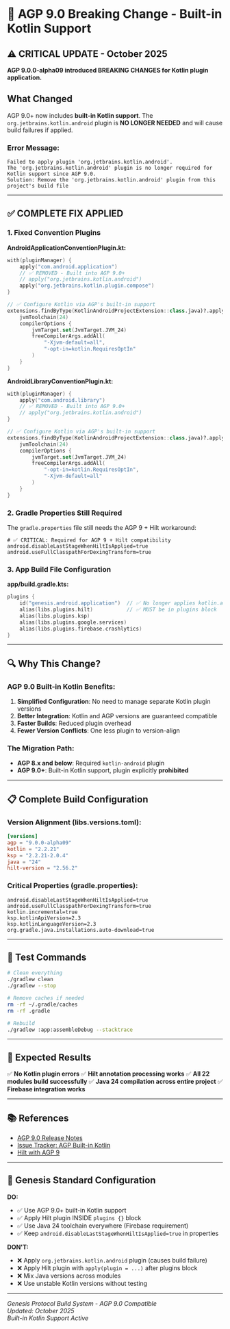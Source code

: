 # 🎯 AGP 9.0 Breaking Change - Built-in Kotlin Support

## ⚠️ CRITICAL UPDATE - October 2025

**AGP 9.0.0-alpha09 introduced BREAKING CHANGES for Kotlin plugin application.**

## What Changed

AGP 9.0+ now includes **built-in Kotlin support**. The `org.jetbrains.kotlin.android` plugin is **NO LONGER NEEDED** and will cause build failures if applied.

### Error Message:
```
Failed to apply plugin 'org.jetbrains.kotlin.android'.
The 'org.jetbrains.kotlin.android' plugin is no longer required for Kotlin support since AGP 9.0.
Solution: Remove the 'org.jetbrains.kotlin.android' plugin from this project's build file
```

---

## ✅ COMPLETE FIX APPLIED

### 1. Fixed Convention Plugins

**AndroidApplicationConventionPlugin.kt:**
```kotlin
with(pluginManager) {
    apply("com.android.application")
    // ✅ REMOVED - Built into AGP 9.0+
    // apply("org.jetbrains.kotlin.android")
    apply("org.jetbrains.kotlin.plugin.compose")
}

// ✅ Configure Kotlin via AGP's built-in support
extensions.findByType(KotlinAndroidProjectExtension::class.java)?.apply {
    jvmToolchain(24)
    compilerOptions {
        jvmTarget.set(JvmTarget.JVM_24)
        freeCompilerArgs.addAll(
            "-Xjvm-default=all",
            "-opt-in=kotlin.RequiresOptIn"
        )
    }
}
```

**AndroidLibraryConventionPlugin.kt:**
```kotlin
with(pluginManager) {
    apply("com.android.library")
    // ✅ REMOVED - Built into AGP 9.0+
    // apply("org.jetbrains.kotlin.android")
}

// ✅ Configure Kotlin via AGP's built-in support
extensions.findByType(KotlinAndroidProjectExtension::class.java)?.apply {
    jvmToolchain(24)
    compilerOptions {
        jvmTarget.set(JvmTarget.JVM_24)
        freeCompilerArgs.addAll(
            "-opt-in=kotlin.RequiresOptIn",
            "-Xjvm-default=all"
        )
    }
}
```

### 2. Gradle Properties Still Required

The `gradle.properties` file still needs the AGP 9 + Hilt workaround:

```properties
# ✅ CRITICAL: Required for AGP 9 + Hilt compatibility
android.disableLastStageWhenHiltIsApplied=true
android.useFullClasspathForDexingTransform=true
```

### 3. App Build File Configuration

**app/build.gradle.kts:**
```kotlin
plugins {
    id("genesis.android.application")  // ✅ No longer applies kotlin.android
    alias(libs.plugins.hilt)           // ✅ MUST be in plugins block
    alias(libs.plugins.ksp)
    alias(libs.plugins.google.services)
    alias(libs.plugins.firebase.crashlytics)
}
```

---

## 🔍 Why This Change?

### AGP 9.0 Built-in Kotlin Benefits:
1. **Simplified Configuration**: No need to manage separate Kotlin plugin versions
2. **Better Integration**: Kotlin and AGP versions are guaranteed compatible
3. **Faster Builds**: Reduced plugin overhead
4. **Fewer Version Conflicts**: One less plugin to version-align

### The Migration Path:
- **AGP 8.x and below**: Required `kotlin-android` plugin
- **AGP 9.0+**: Built-in Kotlin support, plugin explicitly **prohibited**

---

## 📋 Complete Build Configuration

### Version Alignment (libs.versions.toml):
```toml
[versions]
agp = "9.0.0-alpha09"
kotlin = "2.2.21"
ksp = "2.2.21-2.0.4"
java = "24"
hilt-version = "2.56.2"
```

### Critical Properties (gradle.properties):
```properties
android.disableLastStageWhenHiltIsApplied=true
android.useFullClasspathForDexingTransform=true
kotlin.incremental=true
ksp.kotlinApiVersion=2.3
ksp.kotlinLanguageVersion=2.3
org.gradle.java.installations.auto-download=true
```

---

## 🧪 Test Commands

```bash
# Clean everything
./gradlew clean
./gradlew --stop

# Remove caches if needed
rm -rf ~/.gradle/caches
rm -rf .gradle

# Rebuild
./gradlew :app:assembleDebug --stacktrace
```

---

## 🎯 Expected Results

✅ **No Kotlin plugin errors**
✅ **Hilt annotation processing works**
✅ **All 22 modules build successfully**
✅ **Java 24 compilation across entire project**
✅ **Firebase integration works**

---

## 📚 References

- [AGP 9.0 Release Notes](https://developer.android.com/studio/releases/gradle-plugin)
- [Issue Tracker: AGP Built-in Kotlin](https://issuetracker.google.com/438678642)
- [Hilt with AGP 9](https://dagger.dev/hilt/gradle-setup.html)

---

## 🔐 Genesis Standard Configuration

**DO:**
- ✅ Use AGP 9.0+ built-in Kotlin support
- ✅ Apply Hilt plugin INSIDE `plugins {}` block
- ✅ Use Java 24 toolchain everywhere (Firebase requirement)
- ✅ Keep `android.disableLastStageWhenHiltIsApplied=true` in properties

**DON'T:**
- ❌ Apply `org.jetbrains.kotlin.android` plugin (causes build failure)
- ❌ Apply Hilt plugin with `apply(plugin = ...)` after plugins block
- ❌ Mix Java versions across modules
- ❌ Use unstable Kotlin versions without testing

---

*Genesis Protocol Build System - AGP 9.0 Compatible*  
*Updated: October 2025*  
*Built-in Kotlin Support Active*
